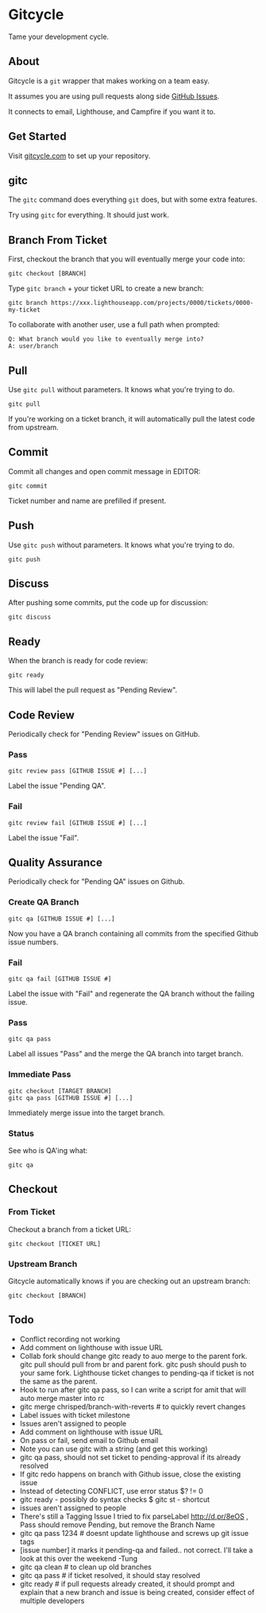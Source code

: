 Gitcycle
========

Tame your development cycle.

About
-----

Gitcycle is a `git` wrapper that makes working on a team easy.

It assumes you are using pull requests along side [GitHub Issues](https://github.com/features/projects/issues).

It connects to email, Lighthouse, and Campfire if you want it to.

Get Started
-----------

Visit [gitcycle.com](http://gitcycle.com) to set up your repository.

gitc
----

The `gitc` command does everything `git` does, but with some extra features.

Try using `gitc` for everything. It should just work.

Branch From Ticket
------------------

First, checkout the branch that you will eventually merge your code into:

	gitc checkout [BRANCH]

Type `gitc branch` + your ticket URL to create a new branch:

	gitc branch https://xxx.lighthouseapp.com/projects/0000/tickets/0000-my-ticket

To collaborate with another user, use a full path when prompted:

	Q: What branch would you like to eventually merge into?
	A: user/branch

Pull
----

Use `gitc pull` without parameters. It knows what you're trying to do.

	gitc pull

If you're working on a ticket branch, it will automatically pull the latest code from upstream.

Commit
------

Commit all changes and open commit message in EDITOR:

	gitc commit

Ticket number and name are prefilled if present.

Push
----

Use `gitc push` without parameters. It knows what you're trying to do.

	gitc push

Discuss
-------

After pushing some commits, put the code up for discussion:

	gitc discuss

Ready
-----

When the branch is ready for code review:

	gitc ready

This will label the pull request as "Pending Review".

Code Review
-----------

Periodically check for "Pending Review" issues on GitHub.

### Pass

	gitc review pass [GITHUB ISSUE #] [...]

Label the issue "Pending QA".

### Fail

	gitc review fail [GITHUB ISSUE #] [...]

Label the issue "Fail".

Quality Assurance
-----------------

Periodically check for "Pending QA" issues on Github.

### Create QA Branch

	gitc qa [GITHUB ISSUE #] [...]

Now you have a QA branch containing all commits from the specified Github issue numbers.

### Fail

	gitc qa fail [GITHUB ISSUE #]

Label the issue with "Fail" and regenerate the QA branch without the failing issue.

### Pass

	gitc qa pass

Label all issues "Pass" and the merge the QA branch into target branch.

### Immediate Pass

	gitc checkout [TARGET BRANCH]
	gitc qa pass [GITHUB ISSUE #] [...]

Immediately merge issue into the target branch.

### Status

See who is QA'ing what:

	gitc qa

Checkout
--------

### From Ticket

Checkout a branch from a ticket URL:

	gitc checkout [TICKET URL]

### Upstream Branch

Gitcycle automatically knows if you are checking out an upstream branch:

	gitc checkout [BRANCH]

Todo
----

* Conflict recording not working
* Add comment on lighthouse with issue URL
* Collab fork should change gitc ready to auo merge to the parent fork.  gitc pull should pull from br and parent fork.  gitc push should push to your same fork.
	Lighthouse ticket changes to pending-qa if ticket is not the same as the parent.
* Hook to run after gitc qa pass, so I can write a script for amit that will auto merge master into rc
* gitc merge chrisped/branch-with-reverts # to quickly revert changes
* Label issues with ticket milestone
* Issues aren't assigned to people
* Add comment on lighthouse with issue URL
* On pass or fail, send email to Github email
* Note you can use gitc with a string (and get this working)
* gitc qa pass, should not set ticket to pending-approval if its already resolved
* If gitc redo happens on branch with Github issue, close the existing issue
* Instead of detecting CONFLICT, use error status $? != 0
* gitc ready - possibly do syntax checks
$ gitc st - shortcut
* issues aren't assigned to people
* There's still a Tagging Issue I tried to fix parseLabel http://d.pr/8eOS , Pass should remove Pending, but remove the Branch Name
* gitc qa pass 1234 # doesnt update lighthouse and screws up git issue tags
* [issue number] it marks it pending-qa and failed.. not correct.  I'll take a look at this over the weekend -Tung
* gitc qa clean # to clean up old branches
* gitc qa pass # if ticket resolved, it should stay resolved
* gitc ready # if pull requests already created, it should prompt and explain that a new branch and issue is being created, consider effect of multiple developers